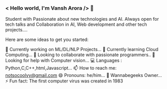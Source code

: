 ### < Hello world, I'm Vansh Arora />  👋

Student with Passionate about new technologies and AI. Always open for tech talks and Collaboration in AI, Web development and other tech projects....

Here are some ideas to get you started:

 🔭 Currently working on ML/DL/NLP Projects...
🌱 Currently learning Cloud Computing...
👯 Looking to collaborate with passionate programmers..
🤔 Looking for help with Computer vision...
💻 Languages : Python,C,C++,html,Javascript...
📫 How to reach me: notsocoolvy@gmail.com
😄 Pronouns: he/him...
🔭 Wannabegeeks Owner...
⚡ Fun fact: The first computer virus was created in 1983
